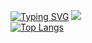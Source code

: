 [![Typing SVG](https://readme-typing-svg.herokuapp.com?font=Poppins&weight=600&size=25&duration=750&pause=450&color=A004FFC5&vCenter=true&width=435&lines=pick+you+up;dollar+store;front+seat;laughing+with+your+gold+teeth;what+you+want%3F)](https://git.io/typing-svg)
![](https://komarev.com/ghpvc/?username=0blto)
<br>
[![Top Langs](https://github-readme-stats.vercel.app/api/top-langs/?username=0blto&layout=compact)](https://github.com/anuraghazra/github-readme-stats)
